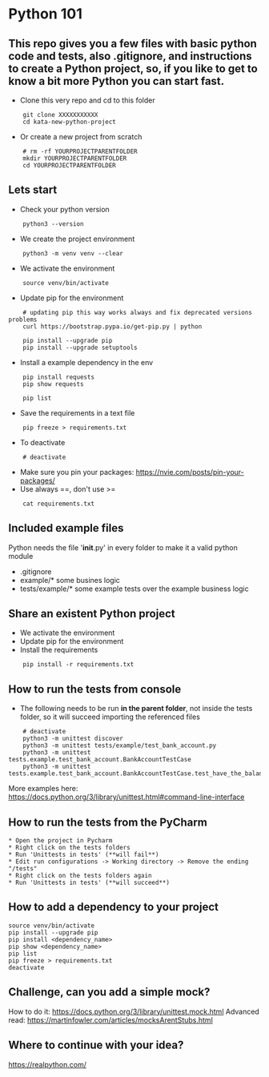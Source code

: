 # Python 101

## This repo gives you a few files with basic python code and tests, also .gitignore, and instructions to create a Python project, so, if you like to get to know a bit more Python you can start fast.

* Clone this very repo and cd to this folder
~~~~
    git clone XXXXXXXXXXX
    cd kata-new-python-project
~~~~
* Or create a new project from scratch
~~~~
    # rm -rf YOURPROJECTPARENTFOLDER
    mkdir YOURPROJECTPARENTFOLDER
    cd YOURPROJECTPARENTFOLDER
~~~~

## Lets start
* Check your python version
~~~~
    python3 --version
~~~~
* We create the project environment
~~~~
    python3 -m venv venv --clear
~~~~
* We activate the environment
~~~~
    source venv/bin/activate
~~~~
* Update pip for the environment
~~~~
    # updating pip this way works always and fix deprecated versions problems
    curl https://bootstrap.pypa.io/get-pip.py | python

    pip install --upgrade pip
    pip install --upgrade setuptools
~~~~
* Install a example dependency in the env
~~~~
    pip install requests
    pip show requests

    pip list
~~~~
* Save the requirements in a text file
~~~~
    pip freeze > requirements.txt
~~~~
* To deactivate
~~~~
    # deactivate
~~~~
* Make sure you pin your packages: https://nvie.com/posts/pin-your-packages/
* Use always ==, don't use >=
~~~~
    cat requirements.txt
~~~~

## Included example files

Python needs the file '__init__.py' in every folder to make it a valid python module
* .gitignore
* example/* some busines logic
* tests/example/* some example tests over the example business logic

## Share an existent Python project

* We activate the environment
* Update pip for the environment
* Install the requirements
~~~~
    pip install -r requirements.txt
~~~~

## How to run the tests from console

* The following needs to be run **in the parent folder**, not inside the tests folder, so it will succeed importing the referenced files
~~~~
    # deactivate
    python3 -m unittest discover
    python3 -m unittest tests/example/test_bank_account.py
    python3 -m unittest tests.example.test_bank_account.BankAccountTestCase
    python3 -m unittest tests.example.test_bank_account.BankAccountTestCase.test_have_the_balance_increased_after_a_deposit
~~~~
More examples here: https://docs.python.org/3/library/unittest.html#command-line-interface

## How to run the tests from the PyCharm

    * Open the project in Pycharm
    * Right click on the tests folders
    * Run 'Unittests in tests' (**will fail**)
    * Edit run configurations -> Working directory -> Remove the ending "/tests"
    * Right click on the tests folders again
    * Run 'Unittests in tests' (**will succeed**)

## How to add a dependency to your project

    source venv/bin/activate
    pip install --upgrade pip
    pip install <dependency_name>
    pip show <dependency_name>
    pip list
    pip freeze > requirements.txt
    deactivate

## Challenge, can you add a simple mock?
How to do it: https://docs.python.org/3/library/unittest.mock.html
Advanced read: https://martinfowler.com/articles/mocksArentStubs.html

## Where to continue with your idea?
https://realpython.com/